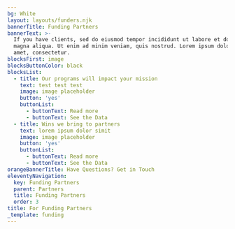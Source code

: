 ```yaml
---
bg: White
layout: layouts/funders.njk
bannerTitle: Funding Partners
bannerText: >-
  If you have clients, sed do eiusmod tempor incididunt ut labore et dolore
  magna aliqua. Ut enim ad minim veniam, quis nostrud. Lorem ipsum dolor sit
  amet, consectetur.
blocksFirst: image
blocksButtonColor: black
blocksList:
  - title: Our programs will impact your mission
    text: test test test
    image: image placeholder
    button: 'yes'
    buttonList:
      - buttonText: Read more
      - buttonText: See the Data
  - title: Wins we bring to partners
    text: lorem ipsum dolor simit
    image: image placeholder
    button: 'yes'
    buttonList:
      - buttonText: Read more
      - buttonText: See the Data
orangeBannerTitle: Have Questions? Get in Touch
eleventyNavigation:
  key: Funding Partners
  parent: Partners
  title: Funding Partners
  order: 3
title: For Funding Partners
_template: funding
---
```


